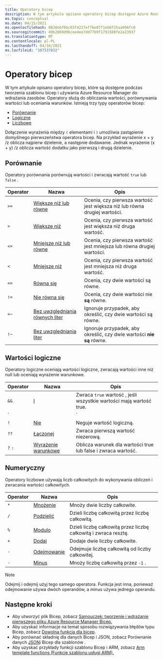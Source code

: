 ```yaml
---
title: Operatory bicep
description: W tym artykule opisano operatory bicep dostępne Azure Resource Manager wdrożeniach.
ms.topic: conceptual
ms.date: 04/15/2021
ms.openlocfilehash: 0838ebf6bc03f4237ef76e07f1eb6f25aa996fc0
ms.sourcegitcommit: 49b2069d9bcee4ee7dd77b9f1791588fe2a23937
ms.translationtype: MT
ms.contentlocale: pl-PL
ms.lasthandoff: 04/16/2021
ms.locfileid: "107537832"
---
```

# <a name="bicep-operators"></a>Operatory bicep

W tym artykule opisano operatory bicep, które są dostępne podczas tworzenia szablonu bicep i używania Azure Resource Manager do wdrażania zasobów. Operatory służą do obliczania wartości, porównywania wartości lub oceniania warunków. Istnieją trzy typy operatorów bicep:

- [Porównanie](#comparison)
- [Logiczne](#logical)
- [Liczbowe](#numeric)

Dołączenie wyrażenia między `(` elementami i `)` umożliwia zastąpienie domyślnego pierwszeństwa operatora bicep. Na przykład wyrażenie x + y /z oblicza najpierw dzielenie, a następnie dodawanie. Jednak wyrażenie (x + y) /z oblicza wartość dodatku jako pierwszą i drugą dzielenie.

## <a name="comparison"></a>Porównanie

Operatory porównania porównują wartości i zwracają wartość `true` lub `false` .

| Operator | Nazwa | Opis |
| ---- | ---- | ---- |
| `>=` | [Większe niż lub równe](bicep-operators-comparison.md#greater-than-or-equal-) | Ocenia, czy pierwsza wartość jest większa niż lub równa drugiej wartości. |
| `>`  | [Większe niż](bicep-operators-comparison.md#greater-than-) | Ocenia, czy pierwsza wartość jest większa niż druga wartość. |
| `<=` | [Mniejsze niż lub równe](bicep-operators-comparison.md#less-than-or-equal-) | Ocenia, czy pierwsza wartość jest mniejsza lub równa drugiej wartości. |
| `<`  | [Mniejsze niż](bicep-operators-comparison.md#less-than-) | Ocenia, czy pierwsza wartość jest mniejsza niż druga wartość. |
| `==` | [Równa się](bicep-operators-comparison.md#equals-) | Ocenia, czy dwie wartości są równe. |
| `!=` | [Nie równa się](bicep-operators-comparison.md#not-equal-) | Ocenia, czy dwie wartości nie **są** równe. |
| `=~` | [Bez uwzględniania równych liter](bicep-operators-comparison.md#equal-case-insensitive-) | Ignoruje przypadek, aby określić, czy dwie wartości są równe. |
| `!~` | [Bez uwzględniania liter](bicep-operators-comparison.md#not-equal-case-insensitive-) | Ignoruje przypadek, aby określić, czy dwie wartości **nie są** równe. |

## <a name="logical"></a>Wartości logiczne

Operatory logiczne oceniają wartości logiczne, zwracają wartości inne niż null lub oceniają wyrażenie warunkowe.

| Operator | Nazwa | Opis |
| ---- | ---- | ---- |
| `&&` | [I](bicep-operators-logical.md#and-) | Zwraca `true` wartość , jeśli wszystkie wartości mają wartość true. |
| `||`| [Lub](bicep-operators-logical.md#or-) | Zwraca `true` wartość , jeśli którakolwiek z wartości ma wartość true. |
| `!` | [Nie](bicep-operators-logical.md#not-) | Neguje wartość logiczną. |
| `??` | [Łączonej](bicep-operators-logical.md#coalesce-) | Zwraca pierwszą wartość niezerową. |
| `?` `:` | [Wyrażenie warunkowe](bicep-operators-logical.md#conditional-expression--) | Oblicza warunek dla wartości true lub false i zwraca wartość. |

## <a name="numeric"></a>Numeryczny

Operatory liczbowe używają liczb całkowitych do wykonywania obliczeń i zwracania wartości całkowitych.

| Operator | Nazwa | Opis |
| ---- | ---- | ---- |
| `*` | [Mnożenie](bicep-operators-numeric.md#multiply-) | Mnoży dwie liczby całkowite. |
| `/` | [Podzielić](bicep-operators-numeric.md#divide-) | Dzieli liczbę całkowitą przez liczbę całkowitą. |
| `%` | [Modulo](bicep-operators-numeric.md#modulo-) | Dzieli liczbę całkowitą przez liczbę całkowitą i zwraca resztę. |
| `+` | [Dodaj](bicep-operators-numeric.md#add-) | Dodaje dwie liczby całkowite. |
| `-` | [Odejmowanie](bicep-operators-numeric.md#subtract--) | Odejmuje liczbę całkowitą od liczby całkowitej. |
| `-` | [Minus](bicep-operators-numeric.md#minus--) | Mnoży liczbę całkowitą przez `-1` . |

> [!NOTE]
> Odejmij i odejmij użyj tego samego operatora. Funkcja jest inna, ponieważ odejmowanie używa dwóch operandów, a minus używa jednego operandu.

## <a name="next-steps"></a>Następne kroki

- Aby utworzyć plik Bicep, zobacz [Samouczek: tworzenie i wdrażanie pierwszego pliku Azure Resource Manager Bicep.](bicep-tutorial-create-first-bicep.md)
- Aby uzyskać informacje na temat sposobu rozwiązywania błędów typu Bicep, zobacz [Dowolna funkcja dla bicep](template-functions-any.md).
- Aby porównać składnię dla danych Bicep i JSON, zobacz Porównanie danych [JSON](compare-template-syntax.md)i Bicep dla szablonów .
- Aby uzyskać przykłady funkcji szablonu Bicep i ARM, zobacz [Arm template functions (Funkcje szablonu usługi ARM).](template-functions.md)
